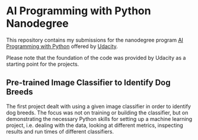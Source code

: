 # AI Programming with Python Nanodegree
This repository contains my submissions for the nanodegree program [AI Programming with Python](https://www.udacity.com/course/ai-programming-python-nanodegree--nd089) offered by [Udacity](https://www.udacity.com/).

Please note that the foundation of the code was provided by Udacity as a starting point for the projects.

## Pre-trained Image Classifier to Identify Dog Breeds

The first project dealt with using a given image classifier in order to identify dog breeds. The focus was not on training or building the classifier, but on demonstrating the necessary Python skills for setting up a machine learning project, i.e. dealing with the data, looking at different metrics, inspecting results and run times of different classifiers.
